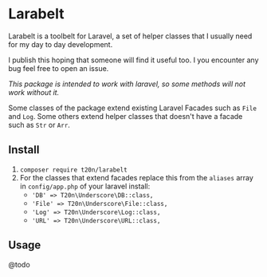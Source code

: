 # Larabelt 

Larabelt is a toolbelt for Laravel, a set of helper classes that I usually need for my day to day development.

I publish this hoping that someone will find it useful too. I you encounter any bug feel free to open an issue.

_This package is intended to work with laravel, so some methods will not work without it._

Some classes of the package extend existing Laravel Facades such as `File` and `Log`. Some others extend helper classes that doesn't have a facade such as `Str` or `Arr`.



## Install

1. `composer require t20n/larabelt`
2. For the classes that extend facades replace this from the `aliases` array in `config/app.php` of your laravel install:
	- `'DB' => T20n\Underscore\DB::class,`
	- `'File' => T20n\Underscore\File::class,`
	- `'Log' => T20n\Underscore\Log::class,`
	- `'URL' => T20n\Underscore\URL::class,`

## Usage

@todo